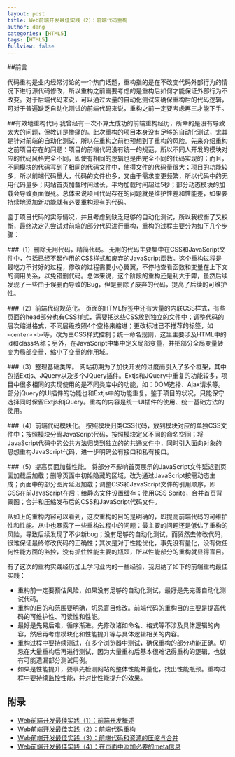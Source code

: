 ```yaml
---
layout: post
title: Web前端开发最佳实践（2）：前端代码重构
author: dang
categories: [HTML5]
tags: [HTML5]
fullview: false
---	
```


##前言

代码重构是业内经常讨论的一个热门话题，重构指的是在不改变代码外部行为的情况下进行源代码修改，所以重构之前需要考虑的是重构后如何才能保证外部行为不改变。对于后端代码来说，可以通过大量的自动化测试来确保重构后的代码逻辑，可对于普遍缺乏自动化测试的前端代码来说，重构之前一定要考虑再三才能下手。

##有效地重构代码
我曾经有一次不算太成功的前端重构经历，所幸的是没有导致太大的问题，但教训是惨痛的。此次重构的项目本身没有足够的自动化测试，尤其是针对前端的自动化测试，所以在重构之前也预想到了重构的风险。先来介绍重构之前项目存在的问题：项目的前端代码没有统一的规范，所以不同人开发的模块对应的代码风格完全不同，即使有相同的逻辑也是由完全不同的代码实现的；而且，不同模块的代码写到了相同的代码文件中，使得文件的代码量很大；项目的功能较多，所以前端代码量大，代码的文件也多，又由于需求变更频繁，所以代码中的无用代码量多；网站首页加载时间过长，平均加载时间超过5秒；部分动态模块的加载会导致页面假死。总体来说项目代码存在的问题就是维护性差和性能差，如果要持续地添加新功能就有必要重构现有的代码。

鉴于项目代码的实际情况，并且考虑到缺乏足够的自动化测试，所以我权衡了又权衡，最终决定先尝试对前端的部分代码进行重构，重构的过程主要分为如下几个步骤：

###（1）删除无用代码，精简代码。
无用的代码主要集中在CSS和JavaScript文件中，包括已经不起作用的CSS样式和废弃的JavaScript函数。这个重构过程是最吃力不讨好的过程，修改的过程需要小心翼翼，不停地查看函数和变量在上下文的调用关系，以免错删代码。总体来说，这个阶段的重构还是利大于弊，虽然后续发现了一些由于误删而导致的Bug，但是删除了废弃的代码，提高了后续的可维护性。

###（2）前端代码规范化。
页面的HTML标签中还有大量的内联CSS样式，有些页面的head部分也有CSS样式，需要把这些CSS放到独立的文件中；调整代码的层次缩进格式，不同层级按照4个空格来缩进；更改标准已不推荐的标签，如`<center>` `<b>`等，改为由CSS样式控制；统一命名规则，这里主要涉及HTML中的id和class名称；另外，在JavaScript中集中定义局部变量，并把部分全局变量转变为局部变量，缩小了变量的作用域。

###（3）整理基础类库。
网站初期为了加快开发的进度而引入了多个框架，其中包括Extjs、JQuery以及多个JQuery插件。Extjs和JQuery中重复的功能较多，项目中很多相同的实现使用的是不同类库中的功能，如：DOM选择、Ajax请求等。部分jQuery的UI插件的功能也和Extjs中的功能重复。鉴于项目的状况，只能保守选择同时保留Extjs和jQuery。重构的内容是统一UI插件的使用、统一基础方法的使用。

###（4）前端代码模块化。
按照模块归类CSS代码，放到模块对应的单独CSS文件中；按照模块分离JavaScript代码，按照模块定义不同的命名空间；将JavaScript代码中的公共方法归类到独立的的共通文件中，同时引入面向对象的思想重构JavaScript代码，进一步明确公有接口和私有接口。

###（5）提高页面加载性能。
将部分不影响首页展示的JavaScript文件延迟到页面加载后加载；删除页面中初始隐藏的区域，改为通过JavaScript按需动态生成；页面中的部分图片延迟加载；调整CSS和JavaScript文件的引用顺序，即CSS在前JavaScript在后；给静态文件设置缓存；使用CSS Sprite，合并首页背景图；合并和压缩发布后的CSS和JavaScript代码文件。

从如上的重构内容可以看到，这次重构的目的是明确的，即提高前端代码的可维护性和性能。从中也暴露了一些重构过程中的问题：最主要的问题还是低估了重构的风险，导致后续发现了不少新bug；没有足够的自动化测试，而贸然去修改代码，很难保证最终修改代码的正确性；其次是对于性能优化，事先没有量化，没有做任何性能方面的监控，没有抓住性能主要的瓶颈，所以性能部分的重构就显得盲目。

有了这次的重构实践经历加上学习业内的一些经验，我归纳了如下的前端重构最佳实践：

* 重构前一定要预估风险，如果没有足够的自动化测试，最好是先完善自动化测试代码。
* 重构的目的和范围要明确，切忌盲目修改。前端代码的重构目的主要是提高代码的可维护性、可读性和性能。
* 最好是先易后难，循序渐进。先修改诸如命名、格式等不涉及具体逻辑的内容，然后再考虑模块化和性能提升等与具体逻辑相关的内容。
* 重构过程中要持续测试，在多个浏览器中测试，确保重构的部分功能正确。切忌在大量重构后再进行测试，因为大量重构后基本很难记得重构的逻辑，也就有可能遗漏部分测试用例。
* 如果是性能提升，要事先检测网站的整体性能并量化，找出性能瓶颈。重构过程中要持续监控性能，并对比性能提升的效果。

## 附录

* [Web前端开发最佳实践（1）：前端开发概述](http://www.cnblogs.com/dangjian/p/4228313.html)
* [Web前端开发最佳实践（2）：前端代码重构](http://www.cnblogs.com/dangjian/p/4233049.html)
* [Web前端开发最佳实践（3）：前端代码和资源的压缩与合并](http://www.cnblogs.com/dangjian/p/4233049.html)
* [Web前端开发最佳实践（4）：在页面中添加必要的meta信息](http://www.cnblogs.com/dangjian/p/4235505.html)